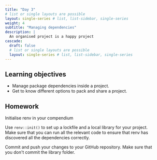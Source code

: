 ```yaml
---
title: "Day 3"
# list or single layouts are possible
layout: single-series # list, list-sidebar, single-series
weight: 4
subtitle: "Managing dependencies"
description: |
  An organised project is a happy project
cascade:
  draft: false
  # list or single layouts are possible
  layout: single-series # list, list-sidebar, single-series
---
```


## Learning objectives

-   Manage package dependencies inside a project.
-   Get to know different options to pack and share a project.


## Homework

<div class = "activity">

Initialise renv in your compendium

Use `renv::init()` to set up a lockfile and a local library for your project.
Make sure that you can run all the relevant code to ensure that renv has discovered all the dependencies correctly.

Commit and push your changes to your GitHub repository.
Make sure that you don't commit the library folder.

</div>


